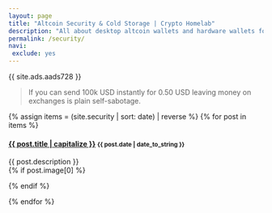 ```yaml
---
layout: page
title: "Altcoin Security & Cold Storage | Crypto Homelab"
description: "All about desktop altcoin wallets and hardware wallets for safe alt coin storage."
permalink: /security/
navi:
 exclude: yes
---
```


{{ site.ads.aads728 }}

<blockquote>If you can send 100k USD instantly for 0.50 USD leaving money on exchanges is plain self-sabotage.</blockquote>

{% assign items = (site.security | sort: date) | reverse %}
{% for post in items  %}

  <h4 class="post">
  <strong>
  <a href="{{ site.url }}{{ site.baseurl }}{{ post.url }}">{{ post.title | capitalize }}</a>
  </strong>
  <small>{{ post.date | date_to_string }}</small>
  </h4>
  <div class="row">
    <div class="nine columns">
      {{ post.description }}
    </div>
    {% if post.image[0] %}
    <div class="three columns">
      <a target="_blank" href="{{ post.url }}">
        <figure class="thumb">
          <amp-img itemprop="image" src="{{ post.image[0] }}" alt="Cryptocurrency cold storage" layout=""
          width="150px" height="80px">
          </amp-img>
        </figure>
      </a>
    </div>
    {% endif %}
   </div>


{% endfor %}
